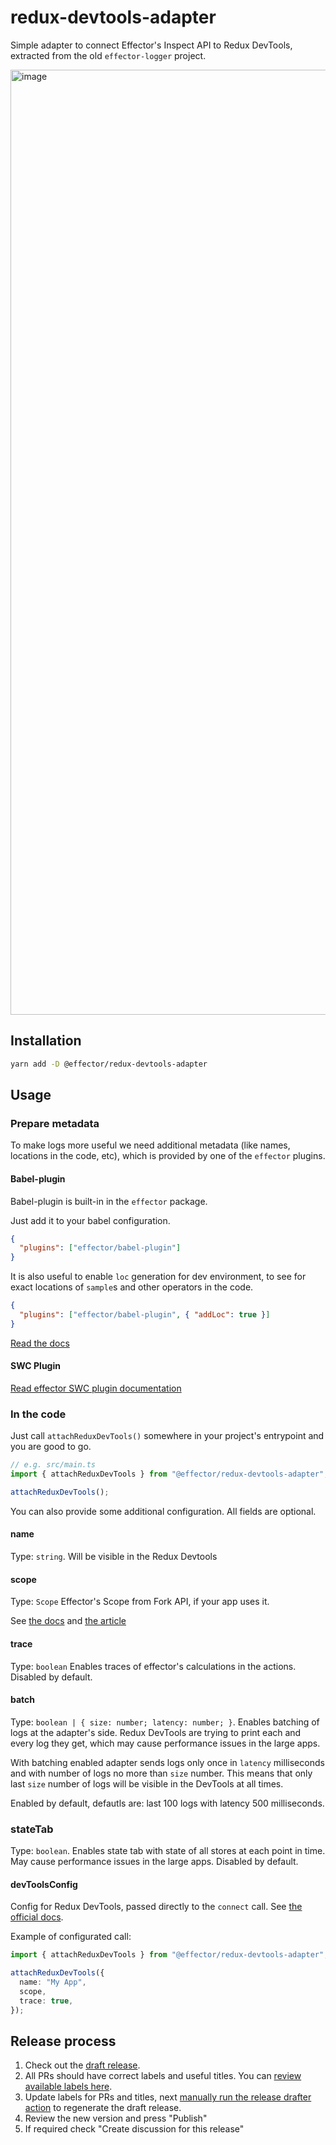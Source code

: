 # redux-devtools-adapter

Simple adapter to connect Effector's Inspect API to Redux DevTools, extracted from the old `effector-logger` project.

<img width="1512" alt="image" src="https://user-images.githubusercontent.com/32790736/235296652-b74df685-c436-45c1-911e-7a6e99e78770.png">

## Installation

```sh
yarn add -D @effector/redux-devtools-adapter
```

## Usage

### Prepare metadata

To make logs more useful we need additional metadata (like names, locations in the code, etc), which is provided by one of the `effector` plugins.

#### Babel-plugin

Babel-plugin is built-in in the `effector` package.

Just add it to your babel configuration.

```json
{
  "plugins": ["effector/babel-plugin"]
}
```

It is also useful to enable `loc` generation for dev environment, to see for exact locations of `sample`s and other operators in the code.

```json
{
  "plugins": ["effector/babel-plugin", { "addLoc": true }]
}
```

[Read the docs](https://effector.dev/docs/api/effector/babel-plugin/#usage)

#### SWC Plugin

[Read effector SWC plugin documentation](https://github.com/effector/swc-plugin)

### In the code

Just call `attachReduxDevTools()` somewhere in your project's entrypoint and you are good to go.

```ts
// e.g. src/main.ts
import { attachReduxDevTools } from "@effector/redux-devtools-adapter";

attachReduxDevTools();
```

You can also provide some additional configuration. All fields are optional.

#### name

Type: `string`.
Will be visible in the Redux Devtools

#### scope

Type: `Scope`
Effector's Scope from Fork API, if your app uses it.

See [the docs](https://effector.dev/docs/api/effector/scope/) and [the article](https://dev.to/effector/the-best-part-of-effector-4c27)

#### trace

Type: `boolean`
Enables traces of effector's calculations in the actions. Disabled by default.

#### batch

Type: `boolean | { size: number; latency: number; }`.
Enables batching of logs at the adapter's side. Redux DevTools are trying to print each and every log they get, which may cause performance issues in the large apps.

With batching enabled adapter sends logs only once in `latency` milliseconds and with number of logs no more than `size` number.
This means that only last `size` number of logs will be visible in the DevTools at all times.

Enabled by default, defautls are: last 100 logs with latency 500 milliseconds.

### stateTab

Type: `boolean`.
Enables state tab with state of all stores at each point in time. May cause performance issues in the large apps. Disabled by default.

#### devToolsConfig

Config for Redux DevTools, passed directly to the `connect` call.
See [the official docs](https://github.com/reduxjs/redux-devtools/blob/main/extension/docs/API/Arguments.md).

Example of configurated call:

```ts
import { attachReduxDevTools } from "@effector/redux-devtools-adapter";

attachReduxDevTools({
  name: "My App",
  scope,
  trace: true,
});
```

## Release process

1. Check out the [draft release](https://github.com/effector/redux-devtools-adapter/releases).
1. All PRs should have correct labels and useful titles. You can [review available labels here](https://github.com/effector/redux-devtools-adapter/blob/main/.github/release-drafter.yml).
1. Update labels for PRs and titles, next [manually run the release drafter action](https://github.com/effector/redux-devtools-adapter/actions/workflows/release-drafter.yml) to regenerate the draft release.
1. Review the new version and press "Publish"
1. If required check "Create discussion for this release"
